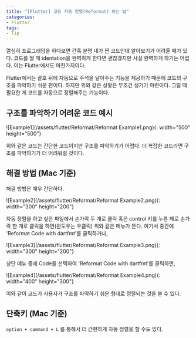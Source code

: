 ```yaml
---
title: "[Flutter] 코드 자동 정렬(Reformat) 하는 법"
categories:
- Flutter
tags:
- Tip
---
```


열심히 프로그래밍을 하다보면 간혹 분명 내가 짠 코드인데 알아보기가 어려울 때가 있다. 코드를 짤 때 identation을 완벽하게 한다면 괜찮겠지만 사실 완벽하게 하기는 어렵다. 이는 Flutter에서도 마찬가지이다.

Flutter에서는 괄호 뒤에 자동으로 주석을 달아주는 기능을 제공하기 때문에 코드의 구조를 파악하기 쉬운 편이다. 하지만 위와 같은 상황은 무조건 생기기 마련이다. 그럴 때 필요한 게 코드를 자동으로 정렬해주는 기능이다.

## 구조를 파악하기 어려운 코드 예시

![Example1](/assets/flutter/Reformat/Reformat Example1.png){: width="500" height="500"}

위와 같은 코드는 간단한 코드이지만 구조를 파악하기가 어렵다. 더 복잡한 코드라면 구조를 파악하기가 더 어려워질 것이다. 

## 해결 방법 (Mac 기준)

해결 방법은 매우 간단하다.

![Example2](/assets/flutter/Reformat/Reformat Example2.png){: width="300" height="200"}

자동 정렬을 하고 싶은 파일에서 손가락 두 개로 클릭 혹은 control 키를 누른 체로 손가락 한 개로 클릭을 하면(윈도우는 우클릭) 위와 같은 메뉴가 뜬다. 여기서 중간에 'Reformat Code with dartfmt'를 클릭하거나,

![Example3](/assets/flutter/Reformat/Reformat Example3.png){: width="300" height="200"}

상단 메뉴 중에 Code를 선택하여 'Reformat Code with dartfmt'를 클릭하면,

![Example4](/assets/flutter/Reformat/Reformat Example4.png){: width="400" height="300"}

이와 같이 코드가 사용자가 구조를 파악하기 쉬운 형태로 정렬되는 것을 볼 수 있다.

## 단축키 (Mac 기준)

`option + cammand + L` 를 통해서 더 간편하게 자동 정렬을 할 수도 있다.
